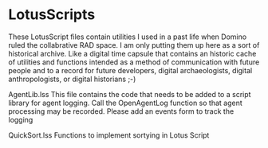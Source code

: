 # LotusScripts
These LotusScript files contain utilities I used in a past life when Domino ruled the collabrative RAD space.  I am only putting them up here as a sort of historical archive.  Like a digital time capsule that contains an historic cache of utilities and functions intended as a method of communication with future people and to a record for future developers, digital archaeologists, digital anthropologists, or digital historians ;-)

AgentLib.lss
This file contains the code that needs to be added to a script library for agent logging.  Call the OpenAgentLog function so that agent processing may be recorded.  Please add an events form to track the logging

QuickSort.lss
Functions to implement sortying in Lotus Script
